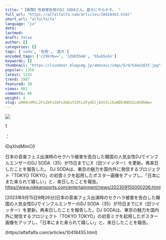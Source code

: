 ```yaml
---
title: "【衝撃】性被害告発のDJ SODAさん、盛大にやらかす。 "
full_url: "https://alfalfalfa.com/articles/10418455.html"
short_url: "alfalfalfa"
language: "ja"
date: 
lastmod: 
draft: false
author: []
categories: []
tags: ['soda', '告発', '盛大']
encoded_tags: ['c29kYQ==', '5ZGK55m6', '55ub5aSn']
keywords: []
thumbnail: "https://livedoor.blogimg.jp/amosaic/imgs/5/d/5dee163f.jpg"
popular: 1350
latest: 1142
trend: 1987
featured: 30
views: 981
comments: 86
weight: 4
slug: aHR0cHMvL2FsZmFsZmFsZmEuY29tL2FydGljbGVzLzEwNDE4NDU1Lmh0bWw=
---
```


![](https://livedoor.blogimg.jp/amosaic/imgs/5/d/5dee163f.jpg)

<div><p class='res_info'><p class='res_num'>1</p>：<p class='res_name'></p><p class='res_matome'><p class='res_id'>IDqXhdMlmC0</p></p></p> 日本の音楽フェス出演時のセクハラ被害を告白した韓国の人気女性DJでインフルエンサーのDJ SODA（35）が15日までにX（旧ツイッター）を更新。再来日したことを報告した。 DJ SODAは、東京の魅力を国内外に発信するプロジェクト「TOKYO TOKYO」の初音ミクを起用したポスター画像をアップし、「日本にまた来られて嬉しい」と、来日したことを報告。 <a href='https//www.nikkansports.com/entertainment/news/202309150000206.html' target='_blank' rel='nofollow'>https//www.nikkansports.com/entertainment/news/202309150000206.html</a><p>[2023年9月15日9時26分]日本の音楽フェス出演時のセクハラ被害を告白した韓国の人気女性DJでインフルエンサーのDJ SODA（35）が15日までにX（旧ツイッター）を更新。再来日したことを報告した。DJ SODAは、東京の魅力を国内外に発信するプロジェクト「TOKYO TOKYO」の初音ミクを起用したポスター画像をアップし、「日本にまた来られて嬉しい」と、来日したことを報告。</p></div>

(https//alfalfalfa.com/articles/10418455.html)
